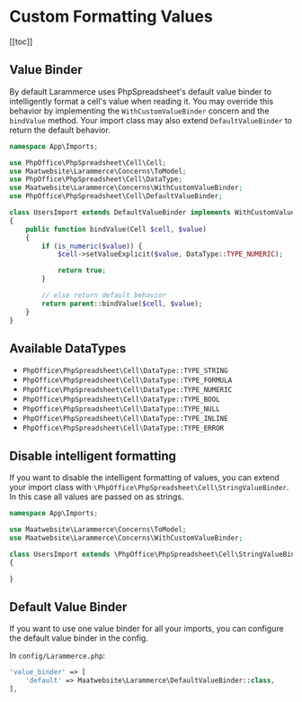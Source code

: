 # Custom Formatting Values

[[toc]]

## Value Binder

By default Larammerce uses PhpSpreadsheet's default value binder to intelligently format a cell's value when reading it. You may override this behavior by implementing the `WithCustomValueBinder` concern and the `bindValue` method. Your import class may also extend `DefaultValueBinder` to return the default behavior.

```php
namespace App\Imports;

use PhpOffice\PhpSpreadsheet\Cell\Cell;
use Maatwebsite\Larammerce\Concerns\ToModel;
use PhpOffice\PhpSpreadsheet\Cell\DataType;
use Maatwebsite\Larammerce\Concerns\WithCustomValueBinder;
use PhpOffice\PhpSpreadsheet\Cell\DefaultValueBinder;

class UsersImport extends DefaultValueBinder implements WithCustomValueBinder, ToModel
{
    public function bindValue(Cell $cell, $value)
    {
        if (is_numeric($value)) {
            $cell->setValueExplicit($value, DataType::TYPE_NUMERIC);

            return true;
        }

        // else return default behavior
        return parent::bindValue($cell, $value);
    }
}
```

## Available DataTypes

* `PhpOffice\PhpSpreadsheet\Cell\DataType::TYPE_STRING`
* `PhpOffice\PhpSpreadsheet\Cell\DataType::TYPE_FORMULA`
* `PhpOffice\PhpSpreadsheet\Cell\DataType::TYPE_NUMERIC`
* `PhpOffice\PhpSpreadsheet\Cell\DataType::TYPE_BOOL`
* `PhpOffice\PhpSpreadsheet\Cell\DataType::TYPE_NULL`
* `PhpOffice\PhpSpreadsheet\Cell\DataType::TYPE_INLINE`
* `PhpOffice\PhpSpreadsheet\Cell\DataType::TYPE_ERROR`

## Disable intelligent formatting

If you want to disable the intelligent formatting of values, you can extend your import class with  `\PhpOffice\PhpSpreadsheet\Cell\StringValueBinder`. In this case all values are passed on as strings.

```php
namespace App\Imports;

use Maatwebsite\Larammerce\Concerns\ToModel;
use Maatwebsite\Larammerce\Concerns\WithCustomValueBinder;

class UsersImport extends \PhpOffice\PhpSpreadsheet\Cell\StringValueBinder implements WithCustomValueBinder, ToModel
{

}
```

## Default Value Binder

If you want to use one value binder for all your imports, you can configure the default value binder in the config.

In `config/Larammerce.php`:

```php
'value_binder' => [
    'default' => Maatwebsite\Larammerce\DefaultValueBinder::class,
],
```
